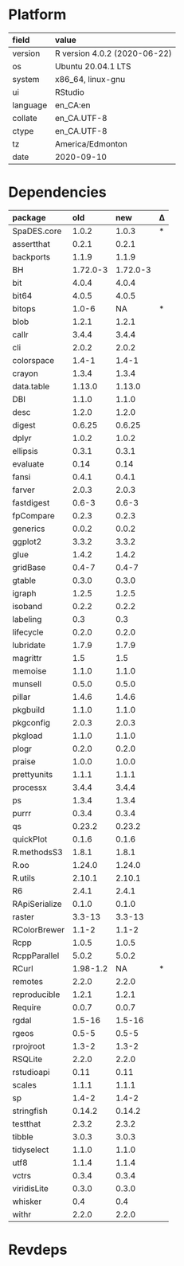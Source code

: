 # Platform

|field    |value                        |
|:--------|:----------------------------|
|version  |R version 4.0.2 (2020-06-22) |
|os       |Ubuntu 20.04.1 LTS           |
|system   |x86_64, linux-gnu            |
|ui       |RStudio                      |
|language |en_CA:en                     |
|collate  |en_CA.UTF-8                  |
|ctype    |en_CA.UTF-8                  |
|tz       |America/Edmonton             |
|date     |2020-09-10                   |

# Dependencies

|package       |old      |new      |Δ  |
|:-------------|:--------|:--------|:--|
|SpaDES.core   |1.0.2    |1.0.3    |*  |
|assertthat    |0.2.1    |0.2.1    |   |
|backports     |1.1.9    |1.1.9    |   |
|BH            |1.72.0-3 |1.72.0-3 |   |
|bit           |4.0.4    |4.0.4    |   |
|bit64         |4.0.5    |4.0.5    |   |
|bitops        |1.0-6    |NA       |*  |
|blob          |1.2.1    |1.2.1    |   |
|callr         |3.4.4    |3.4.4    |   |
|cli           |2.0.2    |2.0.2    |   |
|colorspace    |1.4-1    |1.4-1    |   |
|crayon        |1.3.4    |1.3.4    |   |
|data.table    |1.13.0   |1.13.0   |   |
|DBI           |1.1.0    |1.1.0    |   |
|desc          |1.2.0    |1.2.0    |   |
|digest        |0.6.25   |0.6.25   |   |
|dplyr         |1.0.2    |1.0.2    |   |
|ellipsis      |0.3.1    |0.3.1    |   |
|evaluate      |0.14     |0.14     |   |
|fansi         |0.4.1    |0.4.1    |   |
|farver        |2.0.3    |2.0.3    |   |
|fastdigest    |0.6-3    |0.6-3    |   |
|fpCompare     |0.2.3    |0.2.3    |   |
|generics      |0.0.2    |0.0.2    |   |
|ggplot2       |3.3.2    |3.3.2    |   |
|glue          |1.4.2    |1.4.2    |   |
|gridBase      |0.4-7    |0.4-7    |   |
|gtable        |0.3.0    |0.3.0    |   |
|igraph        |1.2.5    |1.2.5    |   |
|isoband       |0.2.2    |0.2.2    |   |
|labeling      |0.3      |0.3      |   |
|lifecycle     |0.2.0    |0.2.0    |   |
|lubridate     |1.7.9    |1.7.9    |   |
|magrittr      |1.5      |1.5      |   |
|memoise       |1.1.0    |1.1.0    |   |
|munsell       |0.5.0    |0.5.0    |   |
|pillar        |1.4.6    |1.4.6    |   |
|pkgbuild      |1.1.0    |1.1.0    |   |
|pkgconfig     |2.0.3    |2.0.3    |   |
|pkgload       |1.1.0    |1.1.0    |   |
|plogr         |0.2.0    |0.2.0    |   |
|praise        |1.0.0    |1.0.0    |   |
|prettyunits   |1.1.1    |1.1.1    |   |
|processx      |3.4.4    |3.4.4    |   |
|ps            |1.3.4    |1.3.4    |   |
|purrr         |0.3.4    |0.3.4    |   |
|qs            |0.23.2   |0.23.2   |   |
|quickPlot     |0.1.6    |0.1.6    |   |
|R.methodsS3   |1.8.1    |1.8.1    |   |
|R.oo          |1.24.0   |1.24.0   |   |
|R.utils       |2.10.1   |2.10.1   |   |
|R6            |2.4.1    |2.4.1    |   |
|RApiSerialize |0.1.0    |0.1.0    |   |
|raster        |3.3-13   |3.3-13   |   |
|RColorBrewer  |1.1-2    |1.1-2    |   |
|Rcpp          |1.0.5    |1.0.5    |   |
|RcppParallel  |5.0.2    |5.0.2    |   |
|RCurl         |1.98-1.2 |NA       |*  |
|remotes       |2.2.0    |2.2.0    |   |
|reproducible  |1.2.1    |1.2.1    |   |
|Require       |0.0.7    |0.0.7    |   |
|rgdal         |1.5-16   |1.5-16   |   |
|rgeos         |0.5-5    |0.5-5    |   |
|rprojroot     |1.3-2    |1.3-2    |   |
|RSQLite       |2.2.0    |2.2.0    |   |
|rstudioapi    |0.11     |0.11     |   |
|scales        |1.1.1    |1.1.1    |   |
|sp            |1.4-2    |1.4-2    |   |
|stringfish    |0.14.2   |0.14.2   |   |
|testthat      |2.3.2    |2.3.2    |   |
|tibble        |3.0.3    |3.0.3    |   |
|tidyselect    |1.1.0    |1.1.0    |   |
|utf8          |1.1.4    |1.1.4    |   |
|vctrs         |0.3.4    |0.3.4    |   |
|viridisLite   |0.3.0    |0.3.0    |   |
|whisker       |0.4      |0.4      |   |
|withr         |2.2.0    |2.2.0    |   |

# Revdeps

